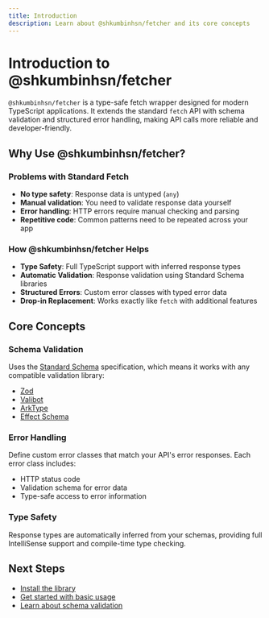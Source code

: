 ```yaml
---
title: Introduction
description: Learn about @shkumbinhsn/fetcher and its core concepts
---
```


# Introduction to @shkumbinhsn/fetcher

`@shkumbinhsn/fetcher` is a type-safe fetch wrapper designed for modern TypeScript applications. It extends the standard `fetch` API with schema validation and structured error handling, making API calls more reliable and developer-friendly.

## Why Use @shkumbinhsn/fetcher?

### Problems with Standard Fetch

- **No type safety**: Response data is untyped (`any`)
- **Manual validation**: You need to validate response data yourself
- **Error handling**: HTTP errors require manual checking and parsing
- **Repetitive code**: Common patterns need to be repeated across your app

### How @shkumbinhsn/fetcher Helps

- **Type Safety**: Full TypeScript support with inferred response types
- **Automatic Validation**: Response validation using Standard Schema libraries
- **Structured Errors**: Custom error classes with typed error data
- **Drop-in Replacement**: Works exactly like `fetch` with additional features

## Core Concepts

### Schema Validation

Uses the [Standard Schema](https://github.com/standard-schema/standard-schema) specification, which means it works with any compatible validation library:

- [Zod](https://zod.dev)
- [Valibot](https://valibot.dev)
- [ArkType](https://arktype.io)
- [Effect Schema](https://effect.website/docs/schema/introduction)

### Error Handling

Define custom error classes that match your API's error responses. Each error class includes:

- HTTP status code
- Validation schema for error data
- Type-safe access to error information

### Type Safety

Response types are automatically inferred from your schemas, providing full IntelliSense support and compile-time type checking.

## Next Steps

- [Install the library](/installation/)
- [Get started with basic usage](/quick-start/)
- [Learn about schema validation](/guides/schema-validation/)